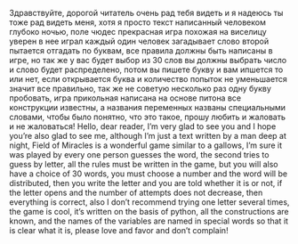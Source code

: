 Здравствуйте, дорогой читатель очень рад тебя видеть и я надеюсь ты тоже рад видеть меня, хотя я просто текст написанный человеком глубоко ночью, поле чюдес прекрасная игра похожая на виселицу уверен в нее играл каждый один человек загадывает слово второй пытается отгадать по буквам, все правила должны быть написаны в игре, но так же у вас будет выбор из 30 слов вы должны выбрать число и слово будет распределено, потом вы пишете букву и вам ипшется то или нет, если открывается буква и количество попыток не уменьшается значит все правильно, так же не советую несколько раз одну букву пробовать, игра прикольная написана на основе питона все конструкции известны, а названия переменных названы специальными словами, чтобы было понятно, что это такое, прошу любить и жаловать и не жаловаться!
Hello, dear reader, I’m very glad to see you and I hope you’re also glad to see me, although I’m just a text written by a man deep at night, Field of Miracles is a wonderful game similar to a gallows, I’m sure it was played by every one person guesses the word, the second tries to guess by letter, all the rules must be written in the game, but you will also have a choice of 30 words, you must choose a number and the word will be distributed, then you write the letter and you are told whether it is or not, if the letter opens and the number of attempts does not decrease, then everything is correct, also I don’t recommend trying one letter several times, the game is cool, it’s written on the basis of python, all the constructions are known, and the names of the variables are named in special words so that it is clear what it is, please love and favor and don’t complain!
